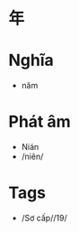 # 年

# Nghĩa
* năm

# Phát âm
* Nián
*  /niên/

# Tags
* /Sơ cấp//19/

<script>window.HANZI_FIELD='年';</script>
